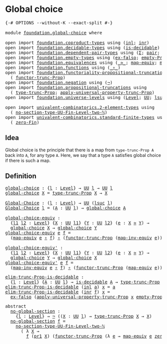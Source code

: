 # Global choice

<pre class="Agda"><a id="26" class="Symbol">{-#</a> <a id="30" class="Keyword">OPTIONS</a> <a id="38" class="Pragma">--without-K</a> <a id="50" class="Pragma">--exact-split</a> <a id="64" class="Symbol">#-}</a>

<a id="69" class="Keyword">module</a> <a id="76" href="foundation.global-choice.html" class="Module">foundation.global-choice</a> <a id="101" class="Keyword">where</a>

<a id="108" class="Keyword">open</a> <a id="113" class="Keyword">import</a> <a id="120" href="foundation.coproduct-types.html" class="Module">foundation.coproduct-types</a> <a id="147" class="Keyword">using</a> <a id="153" class="Symbol">(</a><a id="154" href="foundation.coproduct-types.html#1239" class="InductiveConstructor">inl</a><a id="157" class="Symbol">;</a> <a id="159" href="foundation.coproduct-types.html#1262" class="InductiveConstructor">inr</a><a id="162" class="Symbol">)</a>
<a id="164" class="Keyword">open</a> <a id="169" class="Keyword">import</a> <a id="176" href="foundation.decidable-types.html" class="Module">foundation.decidable-types</a> <a id="203" class="Keyword">using</a> <a id="209" class="Symbol">(</a><a id="210" href="foundation.decidable-types.html#1741" class="Function">is-decidable</a><a id="222" class="Symbol">)</a>
<a id="224" class="Keyword">open</a> <a id="229" class="Keyword">import</a> <a id="236" href="foundation.dependent-pair-types.html" class="Module">foundation.dependent-pair-types</a> <a id="268" class="Keyword">using</a> <a id="274" class="Symbol">(</a><a id="275" href="foundation-core.dependent-pair-types.html#502" class="Record">Σ</a><a id="276" class="Symbol">;</a> <a id="278" href="foundation-core.dependent-pair-types.html#575" class="InductiveConstructor">pair</a><a id="282" class="Symbol">;</a> <a id="284" href="foundation-core.dependent-pair-types.html#592" class="Field">pr1</a><a id="287" class="Symbol">;</a> <a id="289" href="foundation-core.dependent-pair-types.html#604" class="Field">pr2</a><a id="292" class="Symbol">)</a>
<a id="294" class="Keyword">open</a> <a id="299" class="Keyword">import</a> <a id="306" href="foundation.empty-types.html" class="Module">foundation.empty-types</a> <a id="329" class="Keyword">using</a> <a id="335" class="Symbol">(</a><a id="336" href="foundation.empty-types.html#1395" class="Function">ex-falso</a><a id="344" class="Symbol">;</a> <a id="346" href="foundation.empty-types.html#2893" class="Function">empty-Prop</a><a id="356" class="Symbol">)</a>
<a id="358" class="Keyword">open</a> <a id="363" class="Keyword">import</a> <a id="370" href="foundation.equivalences.html" class="Module">foundation.equivalences</a> <a id="394" class="Keyword">using</a> <a id="400" class="Symbol">(</a><a id="401" href="foundation-core.equivalences.html#1607" class="Function Operator">_≃_</a><a id="404" class="Symbol">;</a> <a id="406" href="foundation-core.equivalences.html#1807" class="Function">map-equiv</a><a id="415" class="Symbol">;</a> <a id="417" href="foundation-core.equivalences.html#5022" class="Function">map-inv-equiv</a><a id="430" class="Symbol">)</a>
<a id="432" class="Keyword">open</a> <a id="437" class="Keyword">import</a> <a id="444" href="foundation.functions.html" class="Module">foundation.functions</a> <a id="465" class="Keyword">using</a> <a id="471" class="Symbol">(</a><a id="472" href="foundation-core.functions.html#407" class="Function Operator">_∘_</a><a id="475" class="Symbol">)</a>
<a id="477" class="Keyword">open</a> <a id="482" class="Keyword">import</a> <a id="489" href="foundation.functoriality-propositional-truncation.html" class="Module">foundation.functoriality-propositional-truncation</a> <a id="539" class="Keyword">using</a>
  <a id="547" class="Symbol">(</a> <a id="549" href="foundation.functoriality-propositional-truncation.html#1451" class="Function">functor-trunc-Prop</a><a id="567" class="Symbol">)</a>
<a id="569" class="Keyword">open</a> <a id="574" class="Keyword">import</a> <a id="581" href="foundation.negation.html" class="Module">foundation.negation</a> <a id="601" class="Keyword">using</a> <a id="607" class="Symbol">(</a><a id="608" href="foundation.negation.html#756" class="Function">¬</a><a id="609" class="Symbol">)</a>
<a id="611" class="Keyword">open</a> <a id="616" class="Keyword">import</a> <a id="623" href="foundation.propositional-truncations.html" class="Module">foundation.propositional-truncations</a> <a id="660" class="Keyword">using</a>
  <a id="668" class="Symbol">(</a> <a id="670" href="foundation.propositional-truncations.html#1701" class="Postulate">type-trunc-Prop</a><a id="685" class="Symbol">;</a> <a id="687" href="foundation.propositional-truncations.html#5148" class="Function">apply-universal-property-trunc-Prop</a><a id="722" class="Symbol">)</a>
<a id="724" class="Keyword">open</a> <a id="729" class="Keyword">import</a> <a id="736" href="foundation.universe-levels.html" class="Module">foundation.universe-levels</a> <a id="763" class="Keyword">using</a> <a id="769" class="Symbol">(</a><a id="770" href="Agda.Primitive.html#597" class="Postulate">Level</a><a id="775" class="Symbol">;</a> <a id="777" href="foundation-core.universe-levels.html#222" class="Primitive">UU</a><a id="779" class="Symbol">;</a> <a id="781" href="Agda.Primitive.html#780" class="Primitive">lsuc</a><a id="785" class="Symbol">)</a>

<a id="788" class="Keyword">open</a> <a id="793" class="Keyword">import</a> <a id="800" href="univalent-combinatorics.2-element-types.html" class="Module">univalent-combinatorics.2-element-types</a> <a id="840" class="Keyword">using</a>
  <a id="848" class="Symbol">(</a> <a id="850" href="univalent-combinatorics.2-element-types.html#9550" class="Function">no-section-type-UU-Fin-Level-two-ℕ</a><a id="884" class="Symbol">)</a>
<a id="886" class="Keyword">open</a> <a id="891" class="Keyword">import</a> <a id="898" href="univalent-combinatorics.standard-finite-types.html" class="Module">univalent-combinatorics.standard-finite-types</a> <a id="944" class="Keyword">using</a>
  <a id="952" class="Symbol">(</a> <a id="954" href="univalent-combinatorics.standard-finite-types.html#6909" class="Function">zero-Fin</a><a id="962" class="Symbol">)</a>
</pre>
## Idea

Global choice is the principle that there is a map from `type-trunc-Prop A` back into `A`, for any type `A`. Here, we say that a type `A` satisfies global choice if there is such a map.

## Definition

<pre class="Agda"><a id="global-choice"></a><a id="1188" href="foundation.global-choice.html#1188" class="Function">global-choice</a> <a id="1202" class="Symbol">:</a> <a id="1204" class="Symbol">{</a><a id="1205" href="foundation.global-choice.html#1205" class="Bound">l</a> <a id="1207" class="Symbol">:</a> <a id="1209" href="Agda.Primitive.html#597" class="Postulate">Level</a><a id="1214" class="Symbol">}</a> <a id="1216" class="Symbol">→</a> <a id="1218" href="foundation-core.universe-levels.html#222" class="Primitive">UU</a> <a id="1221" href="foundation.global-choice.html#1205" class="Bound">l</a> <a id="1223" class="Symbol">→</a> <a id="1225" href="foundation-core.universe-levels.html#222" class="Primitive">UU</a> <a id="1228" href="foundation.global-choice.html#1205" class="Bound">l</a>
<a id="1230" href="foundation.global-choice.html#1188" class="Function">global-choice</a> <a id="1244" href="foundation.global-choice.html#1244" class="Bound">X</a> <a id="1246" class="Symbol">=</a> <a id="1248" href="foundation.propositional-truncations.html#1701" class="Postulate">type-trunc-Prop</a> <a id="1264" href="foundation.global-choice.html#1244" class="Bound">X</a> <a id="1266" class="Symbol">→</a> <a id="1268" href="foundation.global-choice.html#1244" class="Bound">X</a>

<a id="Global-Choice"></a><a id="1271" href="foundation.global-choice.html#1271" class="Function">Global-Choice</a> <a id="1285" class="Symbol">:</a> <a id="1287" class="Symbol">(</a><a id="1288" href="foundation.global-choice.html#1288" class="Bound">l</a> <a id="1290" class="Symbol">:</a> <a id="1292" href="Agda.Primitive.html#597" class="Postulate">Level</a><a id="1297" class="Symbol">)</a> <a id="1299" class="Symbol">→</a> <a id="1301" href="foundation-core.universe-levels.html#222" class="Primitive">UU</a> <a id="1304" class="Symbol">(</a><a id="1305" href="Agda.Primitive.html#780" class="Primitive">lsuc</a> <a id="1310" href="foundation.global-choice.html#1288" class="Bound">l</a><a id="1311" class="Symbol">)</a>
<a id="1313" href="foundation.global-choice.html#1271" class="Function">Global-Choice</a> <a id="1327" href="foundation.global-choice.html#1327" class="Bound">l</a> <a id="1329" class="Symbol">=</a> <a id="1331" class="Symbol">(</a><a id="1332" href="foundation.global-choice.html#1332" class="Bound">A</a> <a id="1334" class="Symbol">:</a> <a id="1336" href="foundation-core.universe-levels.html#222" class="Primitive">UU</a> <a id="1339" href="foundation.global-choice.html#1327" class="Bound">l</a><a id="1340" class="Symbol">)</a> <a id="1342" class="Symbol">→</a> <a id="1344" href="foundation.global-choice.html#1188" class="Function">global-choice</a> <a id="1358" href="foundation.global-choice.html#1332" class="Bound">A</a>

<a id="global-choice-equiv"></a><a id="1361" href="foundation.global-choice.html#1361" class="Function">global-choice-equiv</a> <a id="1381" class="Symbol">:</a>
  <a id="1385" class="Symbol">{</a><a id="1386" href="foundation.global-choice.html#1386" class="Bound">l1</a> <a id="1389" href="foundation.global-choice.html#1389" class="Bound">l2</a> <a id="1392" class="Symbol">:</a> <a id="1394" href="Agda.Primitive.html#597" class="Postulate">Level</a><a id="1399" class="Symbol">}</a> <a id="1401" class="Symbol">{</a><a id="1402" href="foundation.global-choice.html#1402" class="Bound">X</a> <a id="1404" class="Symbol">:</a> <a id="1406" href="foundation-core.universe-levels.html#222" class="Primitive">UU</a> <a id="1409" href="foundation.global-choice.html#1386" class="Bound">l1</a><a id="1411" class="Symbol">}</a> <a id="1413" class="Symbol">{</a><a id="1414" href="foundation.global-choice.html#1414" class="Bound">Y</a> <a id="1416" class="Symbol">:</a> <a id="1418" href="foundation-core.universe-levels.html#222" class="Primitive">UU</a> <a id="1421" href="foundation.global-choice.html#1389" class="Bound">l2</a><a id="1423" class="Symbol">}</a> <a id="1425" class="Symbol">(</a><a id="1426" href="foundation.global-choice.html#1426" class="Bound">e</a> <a id="1428" class="Symbol">:</a> <a id="1430" href="foundation.global-choice.html#1402" class="Bound">X</a> <a id="1432" href="foundation-core.equivalences.html#1607" class="Function Operator">≃</a> <a id="1434" href="foundation.global-choice.html#1414" class="Bound">Y</a><a id="1435" class="Symbol">)</a> <a id="1437" class="Symbol">→</a>
  <a id="1441" href="foundation.global-choice.html#1188" class="Function">global-choice</a> <a id="1455" href="foundation.global-choice.html#1402" class="Bound">X</a> <a id="1457" class="Symbol">→</a> <a id="1459" href="foundation.global-choice.html#1188" class="Function">global-choice</a> <a id="1473" href="foundation.global-choice.html#1414" class="Bound">Y</a>
<a id="1475" href="foundation.global-choice.html#1361" class="Function">global-choice-equiv</a> <a id="1495" href="foundation.global-choice.html#1495" class="Bound">e</a> <a id="1497" href="foundation.global-choice.html#1497" class="Bound">f</a> <a id="1499" class="Symbol">=</a>
  <a id="1503" class="Symbol">(</a><a id="1504" href="foundation-core.equivalences.html#1807" class="Function">map-equiv</a> <a id="1514" href="foundation.global-choice.html#1495" class="Bound">e</a> <a id="1516" href="foundation-core.functions.html#407" class="Function Operator">∘</a> <a id="1518" href="foundation.global-choice.html#1497" class="Bound">f</a><a id="1519" class="Symbol">)</a> <a id="1521" href="foundation-core.functions.html#407" class="Function Operator">∘</a> <a id="1523" class="Symbol">(</a><a id="1524" href="foundation.functoriality-propositional-truncation.html#1451" class="Function">functor-trunc-Prop</a> <a id="1543" class="Symbol">(</a><a id="1544" href="foundation-core.equivalences.html#5022" class="Function">map-inv-equiv</a> <a id="1558" href="foundation.global-choice.html#1495" class="Bound">e</a><a id="1559" class="Symbol">))</a>

<a id="global-choice-equiv&#39;"></a><a id="1563" href="foundation.global-choice.html#1563" class="Function">global-choice-equiv&#39;</a> <a id="1584" class="Symbol">:</a>
  <a id="1588" class="Symbol">{</a><a id="1589" href="foundation.global-choice.html#1589" class="Bound">l1</a> <a id="1592" href="foundation.global-choice.html#1592" class="Bound">l2</a> <a id="1595" class="Symbol">:</a> <a id="1597" href="Agda.Primitive.html#597" class="Postulate">Level</a><a id="1602" class="Symbol">}</a> <a id="1604" class="Symbol">{</a><a id="1605" href="foundation.global-choice.html#1605" class="Bound">X</a> <a id="1607" class="Symbol">:</a> <a id="1609" href="foundation-core.universe-levels.html#222" class="Primitive">UU</a> <a id="1612" href="foundation.global-choice.html#1589" class="Bound">l1</a><a id="1614" class="Symbol">}</a> <a id="1616" class="Symbol">{</a><a id="1617" href="foundation.global-choice.html#1617" class="Bound">Y</a> <a id="1619" class="Symbol">:</a> <a id="1621" href="foundation-core.universe-levels.html#222" class="Primitive">UU</a> <a id="1624" href="foundation.global-choice.html#1592" class="Bound">l2</a><a id="1626" class="Symbol">}</a> <a id="1628" class="Symbol">(</a><a id="1629" href="foundation.global-choice.html#1629" class="Bound">e</a> <a id="1631" class="Symbol">:</a> <a id="1633" href="foundation.global-choice.html#1605" class="Bound">X</a> <a id="1635" href="foundation-core.equivalences.html#1607" class="Function Operator">≃</a> <a id="1637" href="foundation.global-choice.html#1617" class="Bound">Y</a><a id="1638" class="Symbol">)</a> <a id="1640" class="Symbol">→</a>
  <a id="1644" href="foundation.global-choice.html#1188" class="Function">global-choice</a> <a id="1658" href="foundation.global-choice.html#1617" class="Bound">Y</a> <a id="1660" class="Symbol">→</a> <a id="1662" href="foundation.global-choice.html#1188" class="Function">global-choice</a> <a id="1676" href="foundation.global-choice.html#1605" class="Bound">X</a>
<a id="1678" href="foundation.global-choice.html#1563" class="Function">global-choice-equiv&#39;</a> <a id="1699" href="foundation.global-choice.html#1699" class="Bound">e</a> <a id="1701" href="foundation.global-choice.html#1701" class="Bound">f</a> <a id="1703" class="Symbol">=</a>
  <a id="1707" class="Symbol">(</a><a id="1708" href="foundation-core.equivalences.html#5022" class="Function">map-inv-equiv</a> <a id="1722" href="foundation.global-choice.html#1699" class="Bound">e</a> <a id="1724" href="foundation-core.functions.html#407" class="Function Operator">∘</a> <a id="1726" href="foundation.global-choice.html#1701" class="Bound">f</a><a id="1727" class="Symbol">)</a> <a id="1729" href="foundation-core.functions.html#407" class="Function Operator">∘</a> <a id="1731" class="Symbol">(</a><a id="1732" href="foundation.functoriality-propositional-truncation.html#1451" class="Function">functor-trunc-Prop</a> <a id="1751" class="Symbol">(</a><a id="1752" href="foundation-core.equivalences.html#1807" class="Function">map-equiv</a> <a id="1762" href="foundation.global-choice.html#1699" class="Bound">e</a><a id="1763" class="Symbol">))</a>
</pre>
<pre class="Agda"><a id="elim-trunc-Prop-is-decidable"></a><a id="1779" href="foundation.global-choice.html#1779" class="Function">elim-trunc-Prop-is-decidable</a> <a id="1808" class="Symbol">:</a>
  <a id="1812" class="Symbol">{</a><a id="1813" href="foundation.global-choice.html#1813" class="Bound">l</a> <a id="1815" class="Symbol">:</a> <a id="1817" href="Agda.Primitive.html#597" class="Postulate">Level</a><a id="1822" class="Symbol">}</a> <a id="1824" class="Symbol">{</a><a id="1825" href="foundation.global-choice.html#1825" class="Bound">A</a> <a id="1827" class="Symbol">:</a> <a id="1829" href="foundation-core.universe-levels.html#222" class="Primitive">UU</a> <a id="1832" href="foundation.global-choice.html#1813" class="Bound">l</a><a id="1833" class="Symbol">}</a> <a id="1835" class="Symbol">→</a> <a id="1837" href="foundation.decidable-types.html#1741" class="Function">is-decidable</a> <a id="1850" href="foundation.global-choice.html#1825" class="Bound">A</a> <a id="1852" class="Symbol">→</a> <a id="1854" href="foundation.propositional-truncations.html#1701" class="Postulate">type-trunc-Prop</a> <a id="1870" href="foundation.global-choice.html#1825" class="Bound">A</a> <a id="1872" class="Symbol">→</a> <a id="1874" href="foundation.global-choice.html#1825" class="Bound">A</a>
<a id="1876" href="foundation.global-choice.html#1779" class="Function">elim-trunc-Prop-is-decidable</a> <a id="1905" class="Symbol">(</a><a id="1906" href="foundation.coproduct-types.html#1239" class="InductiveConstructor">inl</a> <a id="1910" href="foundation.global-choice.html#1910" class="Bound">a</a><a id="1911" class="Symbol">)</a> <a id="1913" href="foundation.global-choice.html#1913" class="Bound">x</a> <a id="1915" class="Symbol">=</a> <a id="1917" href="foundation.global-choice.html#1910" class="Bound">a</a>
<a id="1919" href="foundation.global-choice.html#1779" class="Function">elim-trunc-Prop-is-decidable</a> <a id="1948" class="Symbol">(</a><a id="1949" href="foundation.coproduct-types.html#1262" class="InductiveConstructor">inr</a> <a id="1953" href="foundation.global-choice.html#1953" class="Bound">f</a><a id="1954" class="Symbol">)</a> <a id="1956" href="foundation.global-choice.html#1956" class="Bound">x</a> <a id="1958" class="Symbol">=</a>
  <a id="1962" href="foundation.empty-types.html#1395" class="Function">ex-falso</a> <a id="1971" class="Symbol">(</a><a id="1972" href="foundation.propositional-truncations.html#5148" class="Function">apply-universal-property-trunc-Prop</a> <a id="2008" href="foundation.global-choice.html#1956" class="Bound">x</a> <a id="2010" href="foundation.empty-types.html#2893" class="Function">empty-Prop</a> <a id="2021" href="foundation.global-choice.html#1953" class="Bound">f</a><a id="2022" class="Symbol">)</a>
</pre>
<pre class="Agda"><a id="2037" class="Keyword">abstract</a>
  <a id="no-global-section"></a><a id="2048" href="foundation.global-choice.html#2048" class="Function">no-global-section</a> <a id="2066" class="Symbol">:</a>
    <a id="2072" class="Symbol">{</a><a id="2073" href="foundation.global-choice.html#2073" class="Bound">l</a> <a id="2075" class="Symbol">:</a> <a id="2077" href="Agda.Primitive.html#597" class="Postulate">Level</a><a id="2082" class="Symbol">}</a> <a id="2084" class="Symbol">→</a> <a id="2086" href="foundation.negation.html#756" class="Function">¬</a> <a id="2088" class="Symbol">((</a><a id="2090" href="foundation.global-choice.html#2090" class="Bound">X</a> <a id="2092" class="Symbol">:</a> <a id="2094" href="foundation-core.universe-levels.html#222" class="Primitive">UU</a> <a id="2097" href="foundation.global-choice.html#2073" class="Bound">l</a><a id="2098" class="Symbol">)</a> <a id="2100" class="Symbol">→</a> <a id="2102" href="foundation.propositional-truncations.html#1701" class="Postulate">type-trunc-Prop</a> <a id="2118" href="foundation.global-choice.html#2090" class="Bound">X</a> <a id="2120" class="Symbol">→</a> <a id="2122" href="foundation.global-choice.html#2090" class="Bound">X</a><a id="2123" class="Symbol">)</a>
  <a id="2127" href="foundation.global-choice.html#2048" class="Function">no-global-section</a> <a id="2145" href="foundation.global-choice.html#2145" class="Bound">f</a> <a id="2147" class="Symbol">=</a>
    <a id="2153" href="univalent-combinatorics.2-element-types.html#9550" class="Function">no-section-type-UU-Fin-Level-two-ℕ</a>
      <a id="2194" class="Symbol">(</a> <a id="2196" class="Symbol">λ</a> <a id="2198" href="foundation.global-choice.html#2198" class="Bound">X</a> <a id="2200" class="Symbol">→</a>
        <a id="2210" href="foundation.global-choice.html#2145" class="Bound">f</a> <a id="2212" class="Symbol">(</a><a id="2213" href="foundation-core.dependent-pair-types.html#592" class="Field">pr1</a> <a id="2217" href="foundation.global-choice.html#2198" class="Bound">X</a><a id="2218" class="Symbol">)</a> <a id="2220" class="Symbol">(</a><a id="2221" href="foundation.functoriality-propositional-truncation.html#1451" class="Function">functor-trunc-Prop</a> <a id="2240" class="Symbol">(λ</a> <a id="2243" href="foundation.global-choice.html#2243" class="Bound">e</a> <a id="2245" class="Symbol">→</a> <a id="2247" href="foundation-core.equivalences.html#1807" class="Function">map-equiv</a> <a id="2257" href="foundation.global-choice.html#2243" class="Bound">e</a> <a id="2259" href="univalent-combinatorics.standard-finite-types.html#6909" class="Function">zero-Fin</a><a id="2267" class="Symbol">)</a> <a id="2269" class="Symbol">(</a><a id="2270" href="foundation-core.dependent-pair-types.html#604" class="Field">pr2</a> <a id="2274" href="foundation.global-choice.html#2198" class="Bound">X</a><a id="2275" class="Symbol">)))</a>
</pre>